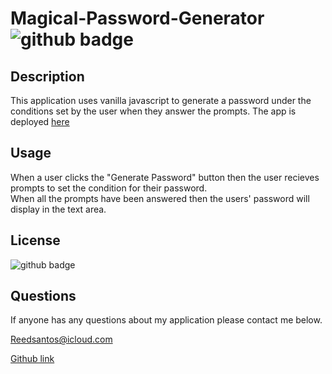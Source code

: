 # Magical-Password-Generator <img src='https://img.shields.io/badge/License-MIT-black' alt='github badge'>
## Description
This application uses vanilla javascript to generate a password under the conditions set by the user when they answer the prompts. The app is deployed [here](https://reedsantos.github.io/Magical-Password-Generator/)

            
## Usage
When a user clicks the "Generate Password" button then the user recieves prompts to set the condition for their password.
 <br>When all the prompts have been answered then the users' password will display in the text area.
## License
<img src='https://img.shields.io/badge/License-MIT-black' alt='github badge'>

## Questions
If anyone has any questions about my application please contact me below.

Reedsantos@icloud.com

[Github link](https://github.com/Reedsantos)
